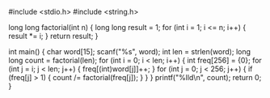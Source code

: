 #include <stdio.h>
#include <string.h>

long long factorial(int n) {
    long long result = 1;
    for (int i = 1; i <= n; i++) {
        result *= i;
    }
    return result;
}

int main() {
    char word[15];
    scanf("%s", word);
    int len = strlen(word);
    long long count = factorial(len);
    for (int i = 0; i < len; i++) {
        int freq[256] = {0};
        for (int j = i; j < len; j++) {
            freq[(int)word[j]]++;
        }
        for (int j = 0; j < 256; j++) {
            if (freq[j] > 1) {
                count /= factorial(freq[j]);
            }
        }
    }
    printf("%lld\n", count);
    return 0;
}
